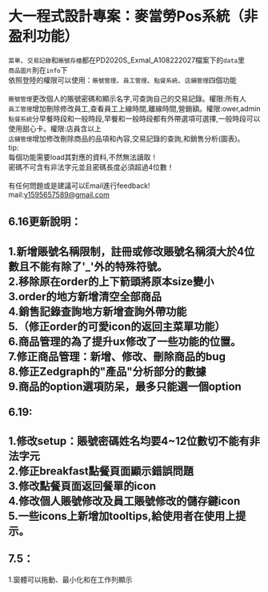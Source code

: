 大一程式設計專案：麥當勞Pos系統（非盈利功能）
==

`菜單`、`交易記錄`和`賬號存檔`都在PD2020S_Exmal_A108222027檔案下的`data`里<br>
`商品圖片`則在`info`下<br>
依照登陸的權限可以使用：`賬號管理`、`員工管理`、`點餐系統`、`店鋪管理`四個功能<br>
<br>
`賬號管理`更改個人的賬號密碼和顯示名字,可查詢自己的交易記錄。權限:所有人<br>
`員工管理`增加刪除修改員工,查看員工上線時間,離線時間,營銷額。權限:ower,admin<br>
`點餐系統`分早餐時段和一般時段,早餐和一般時段都有外帶選項可選擇,一般時段可以使用甜心卡。權限:店員含以上<br>
`店鋪管理`增加修改刪除商品的品項和內容,交易記錄的查詢,和銷售分析(圖表)。<br>
tip:<br>
每個功能需要load其對應的資料,不然無法讀取！<br>
密碼不可含有非法字元並且密碼長度必須超過4位數！<br>
<br>
有任何問題或是建議可以Email進行feedback!<br>
mail:y1595657589@gmail.com<br>

6.16更新說明：<br>
--
1.新增賬號名稱限制，註冊或修改賬號名稱須大於4位數且不能有除了'_'外的特殊符號。<br>
2.移除原在order的上下箭頭將原本size變小<br>
3.order的地方新增清空全部商品<br>
4.銷售記錄查詢地方新增查詢外帶功能<br>
5.（修正order的可愛icon的返回主菜單功能）<br>
6.商品管理的為了提升ux修改了一些功能的位置。<br>
7.修正商品管理：新增、修改、刪除商品的bug<br>
8.修正Zedgraph的"產品"分析部分的數據<br>
9.商品的option選項防呆，最多只能選一個option <br>
<br>
6.19:
--
1.修改setup：賬號密碼姓名均要4~12位數切不能有非法字元<br>
2.修正breakfast點餐頁面顯示錯誤問題<br>
3.修改點餐頁面返回餐單的icon<br>
4.修改個人賬號修改及員工賬號修改的儲存鍵icon<br>
5.一些icons上新增加tooltips,給使用者在使用上提示。<br>
<br>
7.5：
--
1.窗體可以拖動、最小化和在工作列顯示<br>
